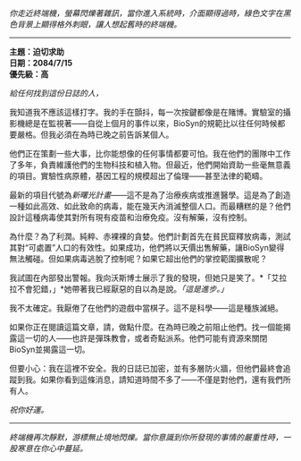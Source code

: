 _你走近終端機，螢幕閃爍著雜訊，當你進入系統時，介面顯得過時，綠色文字在黑色背景上顯得格外刺眼，讓人想起舊時的終端機。_

---

**主題：迫切求助**  
**日期：2084/7/15**  
**優先級：高**

_給任何找到這份日誌的人，_

我知道我不應該這樣打字。我的手在顫抖，每一次按鍵都像是在賭博。實驗室的攝影機總是在監視著——自從上個月的事件以來，BioSyn的規範比以往任何時候都要嚴格。但我必須在為時已晚之前告訴某個人。

他們正在策劃一些大事，比你能想像的任何事情都要可怕。我在他們的團隊中工作了多年，負責維護他們的生物科技和植入物。但最近，他們開始資助一些毫無意義的項目。實驗性病原體，基因工程的規模超出了倫理——甚至法律的範疇。

最新的項目代號為*新曙光計畫*——這不是為了治療疾病或推進醫學。這是為了創造一種如此高效、如此致命的病毒，能在幾天內消滅整個人口。而最糟糕的是？他們設計這種病毒使其對所有現有疫苗和治療免疫。沒有解藥，沒有控制。

為什麼？為了利潤。純粹、赤裸裸的貪婪。他們計劃首先在貧民窟釋放病毒，測試其對“可處置”人口的有效性。如果成功，他們將以天價出售解藥，讓BioSyn變得無法觸碰。但如果病毒逃脫了控制呢？如果它超出他們的掌控範圍擴散呢？

我試圖在內部發出警報。我向沃斯博士展示了我的發現，但她只是笑了。*「艾拉拉不會犯錯，」*她帶著我已經厭惡的自以為是說。_「這是進步。」_

我不太確定。我厭倦了在他們的遊戲中當棋子。這不是科學——這是種族滅絕。

如果你正在閱讀這篇文章，請，做點什麼。在為時已晚之前阻止他們。找一個能揭露這一切的人——也許是彈珠教會，或者奇點派系。他們可能有資源來關閉BioSyn並揭露這一切。

但要小心：我在這裡不安全。我的日誌已加密，並有多層防火牆，但他們最終會追蹤到我。如果你看到這條消息，請知道時間不多了——不僅是對他們，還有我們所有人。

_祝你好運。_

---

_終端機再次靜默，游標無止境地閃爍。當你意識到你所發現的事情的嚴重性時，一股寒意在你心中蔓延。_
